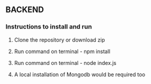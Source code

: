## BACKEND

### Instructions to install and run

1. Clone the repository or download zip

2. Run command on terminal - npm install

3. Run command on terminal - node index.js

4. A local installation of Mongodb would be required too
